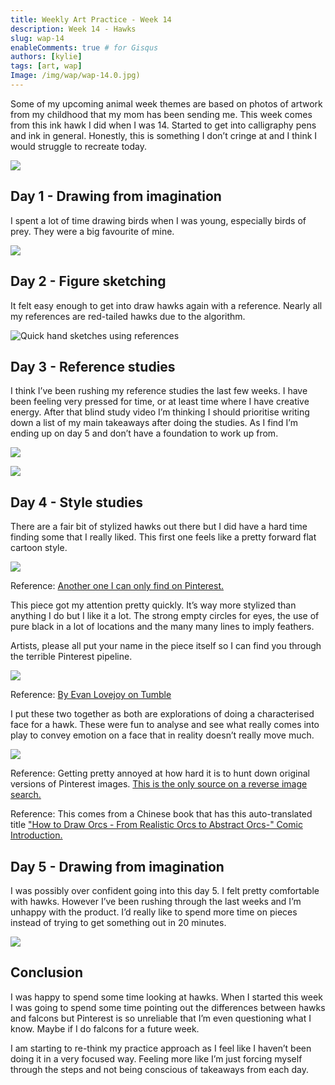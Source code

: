 ```yaml
---
title: Weekly Art Practice - Week 14
description: Week 14 - Hawks
slug: wap-14
enableComments: true # for Gisqus
authors: [kylie]
tags: [art, wap]
Image: /img/wap/wap-14.0.jpg)
---
```


Some of my upcoming animal week themes are based on photos of artwork from my childhood that my mom has been sending me. This week comes from this ink hawk I did when I was 14. Started to get into calligraphy pens and ink in general. Honestly, this is something I don’t cringe at and I think I would struggle to recreate today.

![](/img/wap/wap-14.0.jpg)

<!--truncate-->

## Day 1 - Drawing from imagination

I spent a lot of time drawing birds when I was young, especially birds of prey. They were a big favourite of mine.

![](/img/wap/wap-14.1.png)

## Day 2 - Figure sketching

It felt easy enough to get into draw hawks again with a reference. Nearly all my references are red-tailed hawks due to the algorithm.

![Quick hand sketches using references](/img/wap/wap-14.2.jpg)

## Day 3 - Reference studies

I think I’ve been rushing my reference studies the last few weeks. I have been feeling very pressed for time, or at least time where I have creative energy. After that blind study video I’m thinking I should prioritise writing down a list of my main takeaways after doing the studies. As I find I’m ending up on day 5 and don’t have a foundation to work up from.

![](/img/wap/wap-14.3.1.jpg)

![](/img/wap/wap-14.3.2.jpg)

## Day 4 - Style studies

There are a fair bit of stylized hawks out there but I did have a hard time finding some that I really liked. This first one feels like a pretty forward flat cartoon style.

![](/img/wap/wap-14.4.1.jpg)

Reference: [Another one I can only find on Pinterest.](https://www.pinterest.ca/pin/972073900804728033/)

This piece got my attention pretty quickly. It’s way more stylized than anything I do but I like it a lot. The strong empty circles for eyes, the use of pure black in a lot of locations and the many many lines to imply feathers.

Artists, please all put your name in the piece itself so I can find you through the terrible Pinterest pipeline.

![](/img/wap/wap-14.4.2.jpg)

Reference: [By Evan Lovejoy on Tumble](https://www.tumblr.com/evanlovejoy/172831384141/red-tailed-hawk-study-in-colour)

I put these two together as both are explorations of doing a characterised face for a hawk. These were fun to analyse and see what really comes into play to convey emotion on a face that in reality doesn’t really move much.

![](/img/wap/wap-14.4.3.jpg)

Reference: Getting pretty annoyed at how hard it is to hunt down original versions of Pinterest images. [This is the only source on a reverse image search.](https://www.pinterest.ca/pin/236087205452227214/)

Reference: This comes from a Chinese book that has this auto-translated title ["How to Draw Orcs - From Realistic Orcs to Abstract Orcs-" Comic Introduction.](https://www.xuewailx.com/comic/shourendemiaohuifangfacongzhenshixishourendaochouxiangxishouren/read-6.html)

## Day 5 - Drawing from imagination

I was possibly over confident going into this day 5. I felt pretty comfortable with hawks. However I’ve been rushing through the last weeks and I’m unhappy with the product. I’d really like to spend more time on pieces instead of trying to get something out in 20 minutes.

![](/img/wap/wap-14.5.jpg)

## Conclusion

I was happy to spend some time looking at hawks. When I started this week I was going to spend some time pointing out the differences between hawks and falcons but Pinterest is so unreliable that I’m even questioning what I know. Maybe if I do falcons for a future week.

I am starting to re-think my practice approach as I feel like I haven’t been doing it in a very focused way. Feeling more like I’m just forcing myself through the steps and not being conscious of takeaways from each day.
